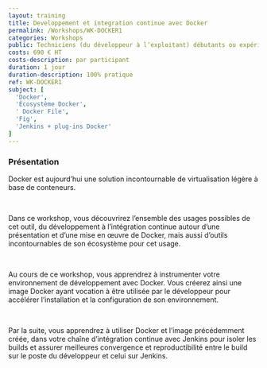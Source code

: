 ```yaml
---
layout: training
title: Developpement et integration continue avec Docker
permalink: /Workshops/WK-DOCKER1
categories: Workshops
public: Techniciens (du développeur à l’exploitant) débutants ou expérimentés
costs: 690 € HT
costs-description: par participant
duration: 1 jour
duration-description: 100% pratique
ref: WK-DOCKER1
subject: [
  'Docker',
  'Écosystème Docker',
  '￼Docker File',
  'Fig',
  'Jenkins + plug-ins Docker'
]
---
```


### Présentation

Docker est aujourd’hui une solution incontournable de virtualisation légère à base de conteneurs.

<br/>

Dans ce workshop, vous découvrirez l’ensemble des usages possibles de cet outil, du développement à l’intégration continue autour d’une présentation et d’une mise en œuvre de Docker, mais aussi d’outils incontournables de son écosystème pour cet usage.

<br/>

Au cours de ce workshop, vous apprendrez à instrumenter votre environnement de développement avec Docker. Vous créerez ainsi une image Docker ayant vocation à être utilisée par le développeur pour accélérer l’installation et la configuration de son environnement.

<br/>

Par la suite, vous apprendrez à utiliser Docker et l’image précédemment créée, dans votre chaîne d’intégration continue avec Jenkins pour isoler les builds et assurer meilleures convergence et reproductibilité entre le build sur le poste du développeur et celui sur Jenkins.
